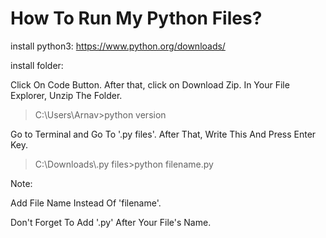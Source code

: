 # How To Run My Python Files?
install python3:
https://www.python.org/downloads/

install folder:

Click On Code Button. After that, click on Download Zip. In Your File Explorer, Unzip The Folder.

<blockquote>
  C:\Users\Arnav>python version
</blockquote>
Go to Terminal and Go To '.py files'.
After That, Write This And Press Enter Key.
<blockquote>
  C:\Downloads\.py files>python filename.py
</blockquote>

Note:

Add File Name Instead Of 'filename'.

Don't Forget To Add '.py' After Your File's Name.
